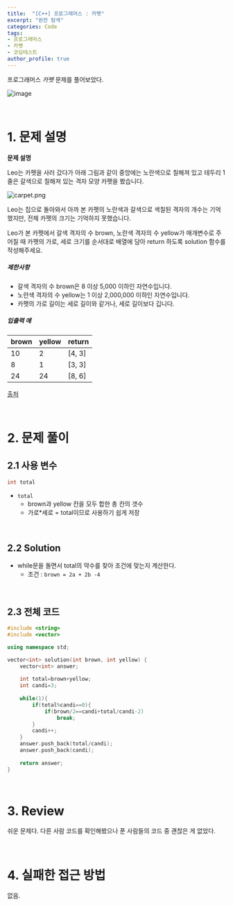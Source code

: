 ```yaml
---
title:  "[C++] 프로그래머스 : 카펫"
excerpt: "완전 탐색"
categories: Code
tags: 
- 프로그래머스
- 카펫
- 코딩테스트
author_profile: true
---
```


프로그래머스 *카펫*  문제를 풀어보았다.

![image](https://user-images.githubusercontent.com/37764581/107239701-7a8ceb80-6a6c-11eb-8317-9ad6a85d6ed8.png)

<br>

# 1. 문제 설명

**문제 설명**

Leo는 카펫을 사러 갔다가 아래 그림과 같이 중앙에는 노란색으로 칠해져 있고 테두리 1줄은 갈색으로 칠해져 있는 격자 모양 카펫을 봤습니다.

![carpet.png](https://grepp-programmers.s3.ap-northeast-2.amazonaws.com/files/production/b1ebb809-f333-4df2-bc81-02682900dc2d/carpet.png)

Leo는 집으로 돌아와서 아까 본 카펫의 노란색과 갈색으로 색칠된 격자의 개수는 기억했지만, 전체 카펫의 크기는 기억하지 못했습니다.

Leo가 본 카펫에서 갈색 격자의 수 brown, 노란색 격자의 수 yellow가 매개변수로 주어질 때 카펫의 가로, 세로 크기를 순서대로 배열에 담아 return 하도록 solution 함수를 작성해주세요.

##### 제한사항

- 갈색 격자의 수 brown은 8 이상 5,000 이하인 자연수입니다.
- 노란색 격자의 수 yellow는 1 이상 2,000,000 이하인 자연수입니다.
- 카펫의 가로 길이는 세로 길이와 같거나, 세로 길이보다 깁니다.

##### 입출력 예

| brown | yellow | return |
| ----- | ------ | ------ |
| 10    | 2      | [4, 3] |
| 8     | 1      | [3, 3] |
| 24    | 24     | [8, 6] |

[출처](http://hsin.hr/coci/archive/2010_2011/contest4_tasks.pdf)

<br>

# 2. 문제 풀이

## 2.1 사용 변수

```cpp
int total
```

+ `total`
  + brown과 yellow 칸을 모두 합한 총 칸의 갯수
  + 가로*세로 = total이므로 사용하기 쉽게 저장

<br>

## 2.2 Solution

+ while문을 돌면서 total의 약수를 찾아 조건에 맞는지 계산한다.
  + 조건 : `brown = 2a + 2b -4`

<br>

## 2.3 전체 코드

```cpp
#include <string>
#include <vector>

using namespace std;

vector<int> solution(int brown, int yellow) {
    vector<int> answer;
    
    int total=brown+yellow;
    int candi=3;
    
    while(1){
        if(total%candi==0){
            if(brown/2==candi+total/candi-2)
                break;
        }
        candi++;
    }
    answer.push_back(total/candi);
    answer.push_back(candi);
    
    return answer;
}
```


<br>

# 3. Review

쉬운 문제다. 다른 사람 코드를 확인해봤으나 푼 사람들의 코드 중 괜찮은 게 없었다.

<br>

# 4. 실패한 접근 방법

없음.

